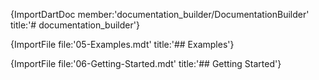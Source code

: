[//]: # (This file was generated from: doc/templates/README.mdt using the documentation_builder package on: 2021-08-15 15:49:59.133910.)
{ImportDartDoc member:'documentation_builder/DocumentationBuilder' title:'# documentation_builder'}

{ImportFile file:'05-Examples.mdt' title:'## Examples'}

{ImportFile file:'06-Getting-Started.mdt' title:'## Getting Started'}